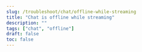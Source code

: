 ```yaml
---
slug: /troubleshoot/chat/offline-while-streaming
title: "Chat is offline while streaming"
description: ""
tags: ["chat", "offline"]
draft: false
toc: false
---
```



